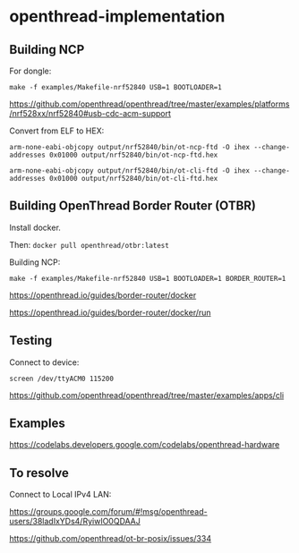 # openthread-implementation

## Building NCP

For dongle:

`make -f examples/Makefile-nrf52840 USB=1 BOOTLOADER=1`

https://github.com/openthread/openthread/tree/master/examples/platforms/nrf528xx/nrf52840#usb-cdc-acm-support

Convert from ELF to HEX:

`arm-none-eabi-objcopy output/nrf52840/bin/ot-ncp-ftd -O ihex --change-addresses 0x01000 output/nrf52840/bin/ot-ncp-ftd.hex`

`arm-none-eabi-objcopy output/nrf52840/bin/ot-cli-ftd -O ihex --change-addresses 0x01000 output/nrf52840/bin/ot-cli-ftd.hex`

## Building OpenThread Border Router (OTBR)

Install docker.

Then:
`docker pull openthread/otbr:latest`

Building NCP:

`make -f examples/Makefile-nrf52840 USB=1 BOOTLOADER=1 BORDER_ROUTER=1`

https://openthread.io/guides/border-router/docker

https://openthread.io/guides/border-router/docker/run

## Testing

Connect to device:

`screen /dev/ttyACM0 115200`

https://github.com/openthread/openthread/tree/master/examples/apps/cli


## Examples

https://codelabs.developers.google.com/codelabs/openthread-hardware

## To resolve

Connect to Local IPv4 LAN:

https://groups.google.com/forum/#!msg/openthread-users/38ladIxYDs4/RyiwIO0QDAAJ

https://github.com/openthread/ot-br-posix/issues/334
